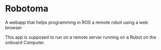 # Robotoma
A webapp that helps programming in ROS a remote robot using a web browser

This app is supposed to run on a remote server running on a Robot on the onboard Computer. 






